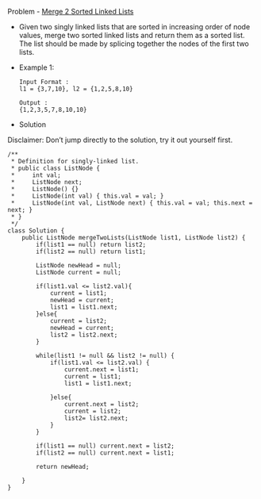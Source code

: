 Problem - [Merge 2 Sorted Linked Lists](https://leetcode.com/problems/merge-two-sorted-lists/)

-  Given two singly linked lists that are sorted in increasing order of node values, merge two sorted linked lists and return them as a sorted list. The list should be made by splicing together the nodes of the first two lists.

- Example 1:

      Input Format :
      l1 = {3,7,10}, l2 = {1,2,5,8,10}

      Output :
      {1,2,3,5,7,8,10,10}
     
- Solution

Disclaimer: Don’t jump directly to the solution, try it out yourself first.

```
/**
 * Definition for singly-linked list.
 * public class ListNode {
 *     int val;
 *     ListNode next;
 *     ListNode() {}
 *     ListNode(int val) { this.val = val; }
 *     ListNode(int val, ListNode next) { this.val = val; this.next = next; }
 * }
 */
class Solution {
    public ListNode mergeTwoLists(ListNode list1, ListNode list2) {
        if(list1 == null) return list2;
        if(list2 == null) return list1;
        
        ListNode newHead = null;
        ListNode current = null;
        
        if(list1.val <= list2.val){
            current = list1;
            newHead = current;
            list1 = list1.next;
        }else{
            current = list2;
            newHead = current;
            list2 = list2.next;
        }
        
        while(list1 != null && list2 != null) {
            if(list1.val <= list2.val) {
                current.next = list1;
                current = list1;
                list1 = list1.next;
                    
            }else{
                current.next = list2;
                current = list2;
                list2= list2.next;
            }
        }
        
        if(list1 == null) current.next = list2;
        if(list2 == null) current.next = list1;
        
        return newHead;
        
    }
}
```
